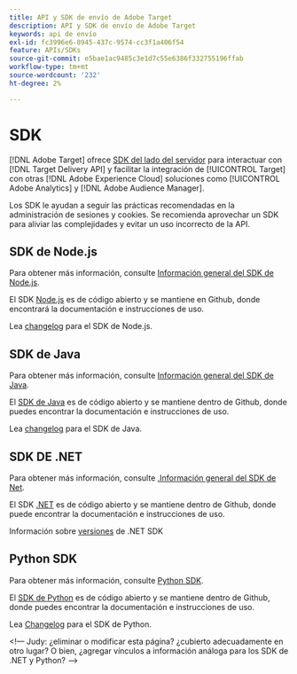 ```yaml
---
title: API y SDK de envío de Adobe Target
description: API y SDK de envío de Adobe Target
keywords: api de envío
exl-id: fc3996e6-8945-437c-9574-cc3f1a406f54
feature: APIs/SDKs
source-git-commit: e5bae1ac9485c3e1d7c55e6386f332755196ffab
workflow-type: tm+mt
source-wordcount: '232'
ht-degree: 2%

---
```


# SDK

[!DNL Adobe Target] ofrece [SDK del lado del servidor](../../implement/server-side/server-side-overview.md) para interactuar con [!DNL Target Delivery API] y facilitar la integración de [!UICONTROL Target] con otras [!DNL Adobe Experience Cloud] soluciones como [!UICONTROL Adobe Analytics] y [!DNL Adobe Audience Manager].

Los SDK le ayudan a seguir las prácticas recomendadas en la administración de sesiones y cookies. Se recomienda aprovechar un SDK para aliviar las complejidades y evitar un uso incorrecto de la API.

## SDK de Node.js

Para obtener más información, consulte [Información general del SDK de Node.js](/help/dev/implement/server-side/node-js/overview.md).

El SDK [Node.js](https://github.com/adobe/target-nodejs-sdk) es de código abierto y se mantiene en Github, donde encontrará la documentación e instrucciones de uso.

Lea [changelog](https://github.com/adobe/target-nodejs-sdk/blob/main/CHANGELOG.md) para el SDK de Node.js.

## SDK de Java

Para obtener más información, consulte [Información general del SDK de Java](/help/dev/implement/server-side/java/overview.md).

El [SDK de Java](https://github.com/adobe/target-java-sdk) es de código abierto y se mantiene dentro de Github, donde puedes encontrar la documentación e instrucciones de uso.

Lea [changelog](https://github.com/adobe/target-java-sdk/blob/main/CHANGELOG.md) para el SDK de Java.

## SDK DE .NET

Para obtener más información, consulte [.Información general del SDK de Net](/help/dev/implement/server-side/net/overview.md).

El SDK [.NET](https://github.com/adobe/target-dotnet-sdk) es de código abierto y se mantiene dentro de Github, donde puede encontrar la documentación e instrucciones de uso.

Información sobre [versiones](https://github.com/adobe/target-dotnet-sdk/releases) de .NET SDK

## Python SDK

Para obtener más información, consulte [Python SDK](/help/dev/implement/server-side/python/overview.md).

El [SDK de Python](https://github.com/adobe/target-python-sdk) es de código abierto y se mantiene dentro de Github, donde puedes encontrar la documentación e instrucciones de uso.

Lea [Changelog](https://github.com/adobe/target-python-sdk/blob/master/CHANGELOG.md) para el SDK de Python.

&lt;!— Judy: ¿eliminar o modificar esta página? ¿cubierto adecuadamente en otro lugar? O bien, ¿agregar vínculos a información análoga para los SDK de .NET y Python? —>
